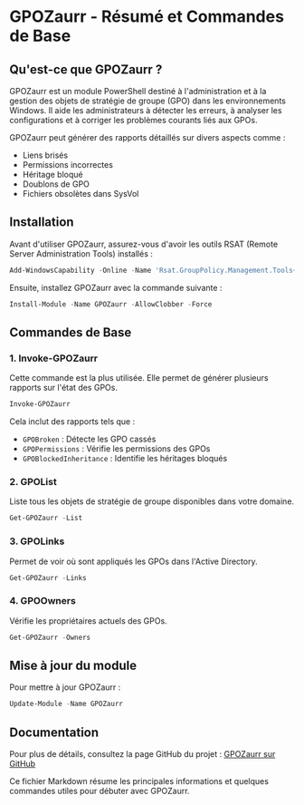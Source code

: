 # GPOZaurr - Résumé et Commandes de Base

## Qu'est-ce que GPOZaurr ?
GPOZaurr est un module PowerShell destiné à l'administration et à la gestion des objets de stratégie de groupe (GPO) dans les environnements Windows. Il aide les administrateurs à détecter les erreurs, à analyser les configurations et à corriger les problèmes courants liés aux GPOs.

GPOZaurr peut générer des rapports détaillés sur divers aspects comme :
- Liens brisés
- Permissions incorrectes
- Héritage bloqué
- Doublons de GPO
- Fichiers obsolètes dans SysVol

## Installation
Avant d'utiliser GPOZaurr, assurez-vous d'avoir les outils RSAT (Remote Server Administration Tools) installés :

```powershell
Add-WindowsCapability -Online -Name 'Rsat.GroupPolicy.Management.Tools~~~~0.0.1.0'
```

Ensuite, installez GPOZaurr avec la commande suivante :

```powershell
Install-Module -Name GPOZaurr -AllowClobber -Force
```

## Commandes de Base

### 1. **Invoke-GPOZaurr**
Cette commande est la plus utilisée. Elle permet de générer plusieurs rapports sur l'état des GPOs.

```powershell
Invoke-GPOZaurr
```
Cela inclut des rapports tels que :
- `GPOBroken` : Détecte les GPO cassés
- `GPOPermissions` : Vérifie les permissions des GPOs
- `GPOBlockedInheritance` : Identifie les héritages bloqués

### 2. **GPOList**
Liste tous les objets de stratégie de groupe disponibles dans votre domaine.

```powershell
Get-GPOZaurr -List
```

### 3. **GPOLinks**
Permet de voir où sont appliqués les GPOs dans l'Active Directory.

```powershell
Get-GPOZaurr -Links
```

### 4. **GPOOwners**
Vérifie les propriétaires actuels des GPOs.

```powershell
Get-GPOZaurr -Owners
```

## Mise à jour du module
Pour mettre à jour GPOZaurr :

```powershell
Update-Module -Name GPOZaurr
```

## Documentation
Pour plus de détails, consultez la page GitHub du projet : [GPOZaurr sur GitHub](https://github.com/EvotecIT/GPOZaurr)

Ce fichier Markdown résume les principales informations et quelques commandes utiles pour débuter avec GPOZaurr.
